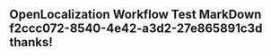 <properties
ms.topic="hero-topic"
ms.test1="hero-topic"
ms.test2="test"/>

## OpenLocalization Workflow Test MarkDown f2ccc072-8540-4e42-a3d2-27e865891c3d thanks!
